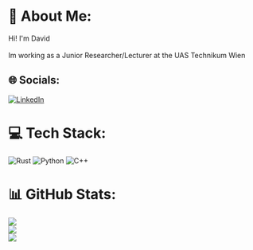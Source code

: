 # 💫 About Me:
Hi! I'm David<br><br>Im working as a Junior Researcher/Lecturer at the UAS Technikum Wien<br>


## 🌐 Socials:
[![LinkedIn](https://img.shields.io/badge/LinkedIn-%230077B5.svg?logo=linkedin&logoColor=white)](https://linkedin.com/in/david_seyser) 

# 💻 Tech Stack:
![Rust](https://img.shields.io/badge/rust-%23000000.svg?style=for-the-badge&logo=rust&logoColor=white) ![Python](https://img.shields.io/badge/python-3670A0?style=for-the-badge&logo=python&logoColor=ffdd54) ![C++](https://img.shields.io/badge/-C++-blue?logo=cplusplus)
# 📊 GitHub Stats:
![](https://github-readme-stats.vercel.app/api?username=DavidSeyserGit&theme=gruvbox&hide_border=true&include_all_commits=true&count_private=false)<br/>
![](https://github-readme-streak-stats.herokuapp.com/?user=DavidSeyserGit&theme=gruvbox&hide_border=true)<br/>
![](https://github-readme-stats.vercel.app/api/top-langs/?username=DavidSeyserGit&theme=gruvbox&hide_border=true&include_all_commits=true&count_private=false&layout=compact)
